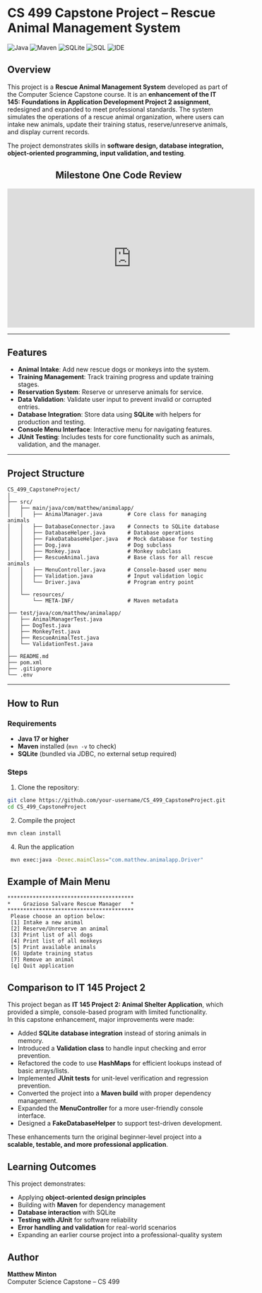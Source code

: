# CS 499 Capstone Project – Rescue Animal Management System  

![Java](https://img.shields.io/badge/Java-17-blue?logo=openjdk) ![Maven](https://img.shields.io/badge/Build-Maven-green?logo=apache-maven) ![SQLite](https://img.shields.io/badge/Database-SQLite-lightgrey?logo=sqlite) ![SQL](https://img.shields.io/badge/Language-SQL-darkblue?logo=postgresql) ![IDE](https://img.shields.io/badge/IDE-IntelliJ_IDEA-purple?logo=intellij-idea)

## Overview
This project is a **Rescue Animal Management System** developed as part of the Computer Science Capstone course. It is an **enhancement of the IT 145: Foundations in Application Development Project 2 assignment**, redesigned and expanded to meet professional standards. The system simulates the operations of a rescue animal organization, where users can intake new animals, update their training status, reserve/unreserve animals, and display current records.

The project demonstrates skills in **software design, database integration, object-oriented programming, input validation, and testing**.

<div align="center">
  <h2>Milestone One Code Review</h2>
  <iframe width="560" height="315"
          src="https://www.youtube.com/embed/y5Y3bRJQNIU&t=5s"
          title="Milestone One Code Review"
          frameborder="0"
          allow="accelerometer; autoplay; clipboard-write; encrypted-media; gyroscope; picture-in-picture; web-share"
          allowfullscreen>
  </iframe>
</div>

---

## Features
- **Animal Intake**: Add new rescue dogs or monkeys into the system.  
- **Training Management**: Track training progress and update training stages.  
- **Reservation System**: Reserve or unreserve animals for service.  
- **Data Validation**: Validate user input to prevent invalid or corrupted entries.  
- **Database Integration**: Store data using **SQLite** with helpers for production and testing.  
- **Console Menu Interface**: Interactive menu for navigating features.  
- **JUnit Testing**: Includes tests for core functionality such as animals, validation, and the manager.  

---

## Project Structure
```text
CS_499_CapstoneProject/
│
├── src/
│   ├── main/java/com/matthew/animalapp/
│   │   ├── AnimalManager.java        # Core class for managing animals
│   │   ├── DatabaseConnector.java    # Connects to SQLite database
│   │   ├── DatabaseHelper.java       # Database operations
│   │   ├── FakeDatabaseHelper.java   # Mock database for testing
│   │   ├── Dog.java                  # Dog subclass
│   │   ├── Monkey.java               # Monkey subclass
│   │   ├── RescueAnimal.java         # Base class for all rescue animals
│   │   ├── MenuController.java       # Console-based user menu
│   │   ├── Validation.java           # Input validation logic
│   │   └── Driver.java               # Program entry point
│   │
│   └── resources/
│       └── META-INF/                 # Maven metadata
│
├── test/java/com/matthew/animalapp/
│   ├── AnimalManagerTest.java
│   ├── DogTest.java
│   ├── MonkeyTest.java
│   ├── RescueAnimalTest.java
│   └── ValidationTest.java
│
├── README.md
├── pom.xml
├── .gitignore
└── .env
```
---

## How to Run

### Requirements
- **Java 17 or higher**  
- **Maven** installed (`mvn -v` to check)  
- **SQLite** (bundled via JDBC, no external setup required)

### Steps
1. Clone the repository:
```bash
git clone https://github.com/your-username/CS_499_CapstoneProject.git
cd CS_499_CapstoneProject
```

2. Compile the project
```bash
mvn clean install
```

4. Run the application
```bash
 mvn exec:java -Dexec.mainClass="com.matthew.animalapp.Driver"
```

## Example of Main Menu
  ```text
  ****************************************
  *    Grazioso Salvare Rescue Manager   *
  ****************************************
   Please choose an option below:
   [1] Intake a new animal
   [2] Reserve/Unreserve an animal
   [3] Print list of all dogs
   [4] Print list of all monkeys
   [5] Print available animals
   [6] Update training status
   [7] Remove an animal
   [q] Quit application
```


## Comparison to IT 145 Project 2
This project began as **IT 145 Project 2: Animal Shelter Application**, which provided a simple, console-based program with limited functionality.  
In this capstone enhancement, major improvements were made:  

- Added **SQLite database integration** instead of storing animals in memory.  
- Introduced a **Validation class** to handle input checking and error prevention.  
- Refactored the code to use **HashMaps** for efficient lookups instead of basic arrays/lists.  
- Implemented **JUnit tests** for unit-level verification and regression prevention.  
- Converted the project into a **Maven build** with proper dependency management.  
- Expanded the **MenuController** for a more user-friendly console interface.  
- Designed a **FakeDatabaseHelper** to support test-driven development.  

These enhancements turn the original beginner-level project into a **scalable, testable, and more professional application**.

## Learning Outcomes
This project demonstrates:
- Applying **object-oriented design principles**  
- Building with **Maven** for dependency management  
- **Database interaction** with SQLite  
- **Testing with JUnit** for software reliability  
- **Error handling and validation** for real-world scenarios  
- Expanding an earlier course project into a professional-quality system

## Author
**Matthew Minton**  
Computer Science Capstone – CS 499  

